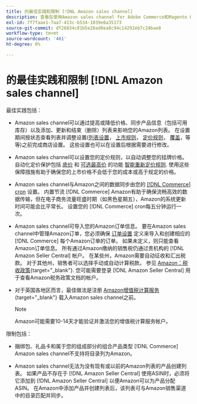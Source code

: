 ```yaml
---
title: 的最佳实践和限制 [!DNL Amazon sales channel]
description: 查看在使用Amazon sales channel for Adobe Commerce和Magento Open Source时的最佳实践和限制。
exl-id: 7f7faae1-7aa7-413c-b534-1039e6a35173
source-git-commit: df26834c81b5e26ad0ea8c94c14292eb7c24bae8
workflow-type: tm+mt
source-wordcount: '461'
ht-degree: 0%

---
```


# 的最佳实践和限制 [!DNL Amazon sales channel]

最佳实践包括：

- Amazon sales channel可以通过提高或降低价格、同步产品信息（包括可用库存）以及添加、更新和结束（删除）列表来影响您的Amazon列表。 在设置期间按状态查看列表并调整设置([列表设置](./listing-settings.md)， [上市规则](./listing-rules.md)， [定价规则](./pricing-products.md)， [覆盖](./overrides.md)，等等)之前完成商店设置。 这些设置也可以在设置后根据需要进行修改。

- Amazon sales channel可以设置您的定价规则，以自动调整您的挂牌价格。 自动化定价保护包括 [底价](./floor-price.md) 和 [可选最高价](./optional-ceiling-price.md) 的功能 [智能重新定价规则](./intelligent-repricing-rules.md). 使用这些保障措施有助于确保您的上市价格不会低于您的成本或高于规定的价格。

- Amazon sales channel与Amazon之间的数据同步由您的 [[!DNL Commerce] cron](https://experienceleague.adobe.com/docs/commerce-admin/systems/tools/cron.html) 设置。 内置节流 [!DNL Commerce] Amazon有助于确保流畅高效的数据传输，但在电子商务流量旺盛时期（如黑色星期五），Amazon的系统更新时间可能会比平常长。 设置您的 [!DNL Commerce] cron每五分钟运行一次。

- Amazon sales channel可导入您的Amazon订单信息。 要在Amazon sales channel中管理Amazon订单，您必须确保 [订单设置](./order-settings.md) 定义来导入和创建相应的 [!DNL Commerce] 每个Amazon订单的订单。 如果未定义，则只能查看Amazon订单信息。 所有通过Amazon缴纳的销售税仍通过贵机构的 [!DNL Amazon Seller Central] 帐户。 在某些州，Amazon需要自动征收和汇出税款。 对于其他州，销售者可以选择手动或自动计算税款。 参见 [Amazon：税收政策](https://sellercentral.amazon.com/gp/help/external/help.html?itemID=200405820&amp;language=en_US/){target="_blank"}. 您可能需要登录 [!DNL Amazon Seller Central] 用于查看Amazon税务政策文档的帐户。

- 对于英国各地区而言，最佳做法是注册 [Amazon增值税计算服务](https://sell.amazon.co.uk/learn/vat-resources/){target="_blank"} 载入Amazon sales channel之前。


   >[!NOTE]
   >
   >Amazon可能需要10-14天才能验证并激活您的增值税计算服务帐户。

限制包括：

- 捆绑包、礼品卡和属于您的组成部分的组合产品类型 [!DNL Commerce] Amazon sales channel不支持将目录列为Amazon。

- Amazon sales channel无法为没有现有或以前的Amazon列表的产品创建列表。 如果产品不存在于 [!DNL Amazon Seller Central] 使用ASIN时，必须将它添加到 [!DNL Amazon Seller Central] 以便Amazon可以为产品分配ASIN。 在Amazon中添加产品并创建列表后，该列表可与Amazon销售渠道中的目录匹配并同步。
